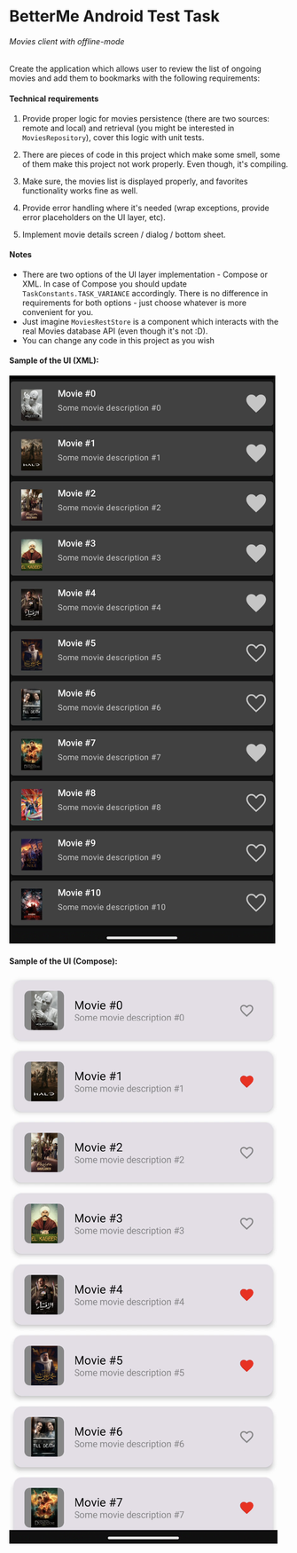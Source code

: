 # BetterMe Android Test Task

###### Movies client with offline-mode

Create the application which allows user to review the list of ongoing movies and add them to
bookmarks with the following requirements:

#### Technical requirements

1. Provide proper logic for movies persistence (there are two sources: remote and local) and
   retrieval (you might be interested in `MoviesRepository`), cover this logic with unit tests.

2. There are pieces of code in this project which make some smell, some of them make this project
   not work properly. Even though, it's compiling.

3. Make sure, the movies list is displayed properly, and favorites functionality works fine as well.

4. Provide error handling where it's needed (wrap exceptions, provide error placeholders on the UI
   layer, etc).

5. Implement movie details screen / dialog / bottom sheet.

#### Notes

- There are two options of the UI layer implementation - Compose or XML.
  In case of Compose you should update `TaskConstants.TASK_VARIANCE` accordingly.
  There is no difference in requirements for both options - just choose whatever is more convenient
  for you.
- Just imagine `MoviesRestStore` is a component which interacts with the real Movies database API
  (even though it's not :D).
- You can change any code in this project as you wish

#### Sample of the UI (XML):

![Sample of the UI](/ui_sample_xml.png)

#### Sample of the UI (Compose):

![Sample of the UI](/ui_sample_compose.png)
